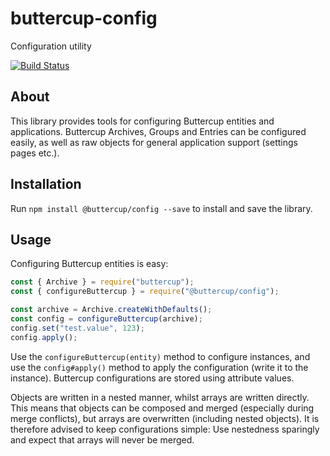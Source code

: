 # buttercup-config
Configuration utility

[![Build Status](https://travis-ci.org/buttercup/buttercup-config.svg?branch=master)](https://travis-ci.org/buttercup/buttercup-config)

## About
This library provides tools for configuring Buttercup entities and applications. Buttercup Archives, Groups and Entries can be configured easily, as well as raw objects for general application support (settings pages etc.).

## Installation
Run `npm install @buttercup/config --save` to install and save the library.

## Usage
Configuring Buttercup entities is easy:

```javascript
const { Archive } = require("buttercup");
const { configureButtercup } = require("@buttercup/config");

const archive = Archive.createWithDefaults();
const config = configureButtercup(archive);
config.set("test.value", 123);
config.apply();
```

Use the `configureButtercup(entity)` method to configure instances, and use the `config#apply()` method to apply the configuration (write it to the instance). Buttercup configurations are stored using attribute values.

Objects are written in a nested manner, whilst arrays are written directly. This means that objects can be composed and merged (especially during merge conflicts), but arrays are overwritten (including nested objects). It is therefore advised to keep configurations simple: Use nestedness sparingly and expect that arrays will never be merged.
